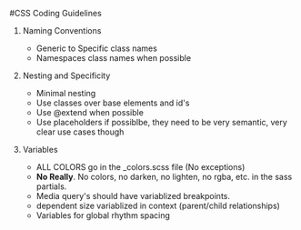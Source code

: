 #CSS Coding Guidelines

1. Naming Conventions

   - Generic to Specific class names
   - Namespaces class names when possible

2. Nesting and Specificity

   - Minimal nesting
   - Use classes over base elements and id's
   - Use @extend when possible
   - Use placeholders if possiblbe, they need to be very semantic, very clear use cases though

3. Variables
   - ALL COLORS go in the \_colors.scss file (No exceptions)
   - **No Really**. No colors, no darken, no lighten, no rgba, etc. in the sass partials.
   - Media query's should have variablized breakpoints.
   - dependent size variablized in context (parent/child relationships)
   - Variables for global rhythm spacing
